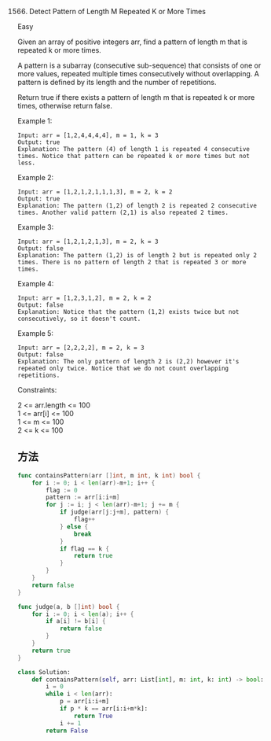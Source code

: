 1566. Detect Pattern of Length M Repeated K or More Times


Easy


Given an array of positive integers arr,  find a pattern of length m that is repeated k or more times.

A pattern is a subarray (consecutive sub-sequence) that consists of one or more values, repeated multiple times consecutively without overlapping. A pattern is defined by its length and the number of repetitions.

Return true if there exists a pattern of length m that is repeated k or more times, otherwise return false.

 

Example 1:

```
Input: arr = [1,2,4,4,4,4], m = 1, k = 3
Output: true
Explanation: The pattern (4) of length 1 is repeated 4 consecutive times. Notice that pattern can be repeated k or more times but not less.
```

Example 2:

```
Input: arr = [1,2,1,2,1,1,1,3], m = 2, k = 2
Output: true
Explanation: The pattern (1,2) of length 2 is repeated 2 consecutive times. Another valid pattern (2,1) is also repeated 2 times.
```

Example 3:

```
Input: arr = [1,2,1,2,1,3], m = 2, k = 3
Output: false
Explanation: The pattern (1,2) is of length 2 but is repeated only 2 times. There is no pattern of length 2 that is repeated 3 or more times.
```

Example 4:

```
Input: arr = [1,2,3,1,2], m = 2, k = 2
Output: false
Explanation: Notice that the pattern (1,2) exists twice but not consecutively, so it doesn't count.
```

Example 5:

```
Input: arr = [2,2,2,2], m = 2, k = 3
Output: false
Explanation: The only pattern of length 2 is (2,2) however it's repeated only twice. Notice that we do not count overlapping repetitions.
```

Constraints:

2 <= arr.length <= 100  
1 <= arr[i] <= 100   
1 <= m <= 100  
2 <= k <= 100


## 方法



```go
func containsPattern(arr []int, m int, k int) bool {
    for i := 0; i < len(arr)-m+1; i++ {
        flag := 0
        pattern := arr[i:i+m]
        for j := i; j < len(arr)-m+1; j += m {
            if judge(arr[j:j+m], pattern) {
                flag++
            } else {
                break
            }
            if flag == k {
                return true
            }
        }
    }
    return false
}

func judge(a, b []int) bool {
    for i := 0; i < len(a); i++ {
        if a[i] != b[i] {
            return false
        }
    }
    return true
}
```

```python
class Solution:
    def containsPattern(self, arr: List[int], m: int, k: int) -> bool:
        i = 0
        while i < len(arr):
            p = arr[i:i+m]
            if p * k == arr[i:i+m*k]:
                return True
            i += 1
        return False
```